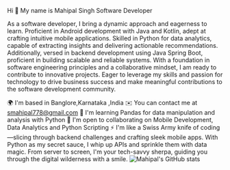 Hi 👋 My name is Mahipal Singh
Software Developer

As a software developer, I bring a dynamic approach and eagerness to learn. Proficient in Android development with Java and Kotlin, adept at crafting intuitive mobile applications. Skilled in Python for data analytics, capable of extracting insights and delivering actionable recommendations. Additionally, versed in backend development using Java Spring Boot, proficient in building scalable and reliable systems. With a foundation in software engineering principles and a collaborative mindset, I am ready to contribute to innovative projects. Eager to leverage my skills and passion for technology to drive business success and make meaningful contributions to the software development community.

🌍  I'm based in Banglore,Karnataka ,India
✉️  You can contact me at smahipal778@gmail.com
🧠  I'm learning Pandas for data manipulation and analysis with Python
🤝  I'm open to collaborating on Mobile Development, Data Analytics and Python Scripting
⚡  I'm like a Swiss Army knife of coding—slicing through backend challenges and crafting sleek mobile apps. With Python as my secret sauce, I whip up APIs and sprinkle them with data magic. From server to screen, I'm your tech-savvy sherpa, guiding you through the digital wilderness with a smile.
![Mahipal's GitHub stats](https://github-readme-stats.vercel.app/api?username=mahipal2912&show_icons=true&bg_color=00000000&theme=radical&hide)

